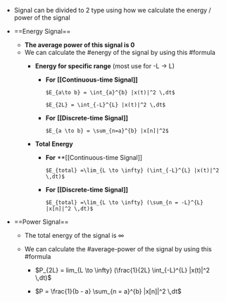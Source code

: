 - Signal can be divided to 2 type using how we calculate the energy / power of the signal

- ==Energy Signal==
	- **The average power of this signal is 0**
	- We can calculate the #energy of the signal by using this #formula 
		- **Energy for specific range** (most use for -L -> L)

			- **For** **[[Continuous-time Signal]]**
			
				  $E_{a\to b} = \int_{a}^{b} |x(t)|^2 \,dt$
			  
				  $E_{2L} = \int_{-L}^{L} |x(t)|^2 \,dt$ 
	
			- **For** **[[Discrete-time Signal]]**
				  
				  $E_{a \to b} = \sum_{n=a}^{b} |x[n]|^2$
				  
		- **Total Energy**
			 - **For** **[[Continuous-time Signal]]
			   
				   $E_{total} =\lim_{L \to \infty} (\int_{-L}^{L} |x(t)|^2 \,dt)$ 
				   
			- **For** **[[Discrete-time Signal]]**
			  
				  $E_{total} =\lim_{L \to \infty} (\sum_{n = -L}^{L} |x[n]|^2 \,dt)$ 
		  
- ==Power Signal== 
	- The total energy of the signal is $\infty$ 
	- We can calculate the #average-power of the signal by using this #formula  
	
		- $P_{2L} = lim_{L \to \infty} (\frac{1}{2L} \int_{-L}^{L} |x(t)|^2 \,dt)$ 

		- $P = \frac{1}{b - a} \sum_{n = a}^{b} |x[n]|^2 \,dt$